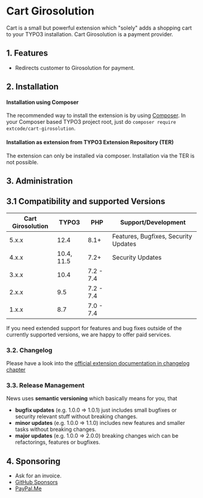# Cart Girosolution

Cart is a small but powerful extension which "solely" adds a shopping cart to your TYPO3 installation.
Cart Girosolution is a payment provider.

## 1. Features

- Redirects customer to Girosolution for payment.

## 2. Installation

#### Installation using Composer

The recommended way to install the extension is by using [Composer][2]. In your Composer based TYPO3 project root, just do `composer require extcode/cart-girosolution`. 

#### Installation as extension from TYPO3 Extension Repository (TER)

The extension can only be installed via composer. Installation via the TER is not possible.

## 3. Administration

## 3.1 Compatibility and supported Versions

| Cart Girosolution | TYPO3      | PHP       | Support/Development                  |
|-------------------|------------|-----------|--------------------------------------|
| 5.x.x             | 12.4       | 8.1+      | Features, Bugfixes, Security Updates |
| 4.x.x             | 10.4, 11.5 | 7.2+      | Security Updates                     |
| 3.x.x             | 10.4       | 7.2 - 7.4 |                                      |
| 2.x.x             | 9.5        | 7.2 - 7.4 |                                      |
| 1.x.x             | 8.7        | 7.0 - 7.4 |                                      |

If you need extended support for features and bug fixes outside of the currently supported versions,
we are happy to offer paid services.

### 3.2. Changelog

Please have a look into the [official extension documentation in changelog chapter](https://docs.typo3.org/typo3cms/extensions/cart_girosolution/Misc/Changelog/Index.html)

### 3.3. Release Management

News uses **semantic versioning** which basically means for you, that
- **bugfix updates** (e.g. 1.0.0 => 1.0.1) just includes small bugfixes or security relevant stuff without breaking changes.
- **minor updates** (e.g. 1.0.0 => 1.1.0) includes new features and smaller tasks without breaking changes.
- **major updates** (e.g. 1.0.0 => 2.0.0) breaking changes wich can be refactorings, features or bugfixes.

## 4. Sponsoring

* Ask for an invoice.
* [GitHub Sponsors](https://github.com/sponsors/extcode)
* [PayPal.Me](https://paypal.me/extcart)

[1]: https://docs.typo3.org/p/extcode/cart-girosolution/main/en-us/
[2]: https://getcomposer.org/
